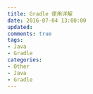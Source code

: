 ```yaml
---
title: Gradle 使用详解
date: 2016-07-04 13:00:00
updated:
comments: true
tags:
- Java
- Gradle
categories:
- Other
- Java
- Gradle
---
```


<!--more-->
